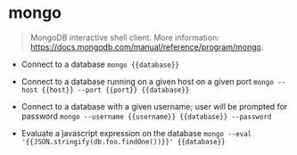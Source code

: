 # mongo
> MongoDB interactive shell client.
> More information: <https://docs.mongodb.com/manual/reference/program/mongo>.

- Connect to a database
`mongo {{database}}`

- Connect to a database running on a given host on a given port
`mongo --host {{host}} --port {{port}} {{database}}`

- Connect to a database with a given username; user will be prompted for password
`mongo --username {{username}} {{database}} --password`

- Evaluate a javascript expression on the database
`mongo --eval '{{JSON.stringify(db.foo.findOne())}}' {{database}}`
